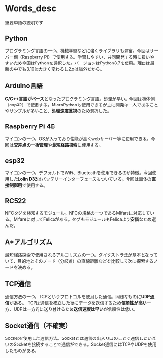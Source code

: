 # Words_desc
重要単語の説明です


## Python
プログラミング言語の一つ。機械学習などに強くライブラリも豊富。今回はサーバー側（Raspberry Pi）で使用する。学習しやすい、共同開発する時に扱いやすいため今回はPythonを選択した。バージョンはPython3.7を使用。理由は最新の中でも3.10は大きく変わるし2.xは論外だから。


## Arduino言語
**C/C++言語がベース**となったプログラミング言語。処理が早い。今回は機体側（esp32）で使用する。MicroPythonも使用できるが主に開発は一人であることやサンプルが多いこと、**処理速度重視**のため選択した。


## Raspberry Pi 4B
マイコンの一つ。OSが入っており性能が高くwebサーバー等に使用できる。今回は**交差点の一括管理**や**最短経路探索**に使用する。


## esp32
マイコンの一つ。デフォルトでWiFi、Bluetoothを使用できるのが特徴。今回使用した**Lolin D32**はバッテリーインターフェースもついている。今回は車体の**直接制御用**で使用する。


## RC522
NFCタグを検知するモジュール。NFCの規格の一つであるMifareに対応している。Mifareに対してFelicaがある。タグもモジュールもFelicaより**安価**なため選んだ。


## A*アルゴリズム
最短経路探索で使用されるアルゴリズムの一つ。ダイクストラ法が基本となっていて、目的地とそのノード（分岐点）の直線距離などを比較して次に探索するノードを決める。


## TCP通信
通信方法の一つ。TCPというプロトコルを使用した通信。同様なものに**UDP通信**がある。
TCPは通信を確立した後にデータを送信するため**信頼性が高い**一方、UDPは一方的に送り付けるため**送信速度は早い**が信頼性は低い。

## Socket通信（不確実）
Socketを使用した通信方法。Socketとは通信の出入り口のことで通信したい互いのSocketを接続することで通信ができる。Socket通信にはTCPやUDPを使用したものがある。